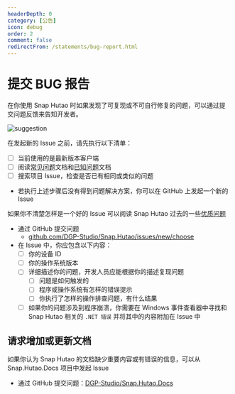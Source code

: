 ```yaml
---
headerDepth: 0
category: [公告]
icon: debug
order: 2
comment: false
redirectFrom: /statements/bug-report.html
---
```


# 提交 BUG 报告

在你使用 Snap Hutao 时如果发现了可复现或不可自行修复的问题，可以通过提交问题反馈来告知开发者。

![suggestion](https://img.alicdn.com/imgextra/i3/1797064093/O1CN01jXBMbe1g6du15k9kx_!!1797064093.jpg_.webp)

在发起新的 Issue 之前，请先执行以下清单：

- [ ] 当前使用的是最新版本客户端
- [ ] 阅读[常见问题](../advanced/FAQ.md)文档和[已知问题](../advanced/known-issue.md)文档
- [ ] 搜索项目 Issue，检查是否已有相同或类似的问题
- 若执行上述步骤后没有得到问题解决方案，你可以在 GitHub 上发起一个新的 Issue

如果你不清楚怎样是一个好的 Issue 可以阅读 Snap Hutao 过去的一些[优质问题](https://github.com/DGP-Studio/Snap.Hutao/issues?q=is%3Aissue+label%3A%E4%BC%98%E8%B4%A8%E9%97%AE%E9%A2%98+is%3Aclosed)

- 通过 GitHub 提交问题
  - [github.com/DGP-Studio/Snap.Hutao/issues/new/choose](https://github.com/DGP-Studio/Snap.Hutao/issues/new/choose)
- 在 Issue 中，你应包含以下内容：
  - [ ] 你的设备 ID
  - [ ] 你的操作系统版本
  - [ ] 详细描述你的问题，开发人员应能根据你的描述复现问题
    - [ ] 问题是如何触发的
    - [ ] 程序或操作系统有怎样的错误提示
    - [ ] 你执行了怎样的操作排查问题，有什么结果
  - [ ] 如果你的问题涉及到程序崩溃，你需要在 Windows 事件查看器中寻找和 Snap Hutao 相关的 `.NET 错误` 并将其中的内容附加在 Issue 中

## 请求增加或更新文档

如果你认为 Snap Hutao 的文档缺少重要内容或有错误的信息，可以从 Snap.Hutao.Docs 项目中发起 Issue

- 通过 GitHub 提交问题：[DGP-Studio/Snap.Hutao.Docs](https://github.com/DGP-Studio/Snap.Hutao.Docs/issues/new/choose)
